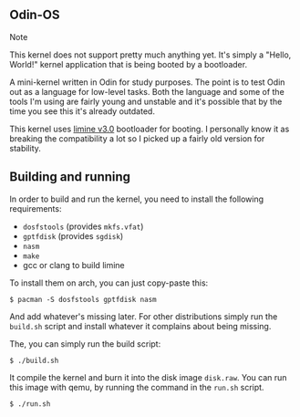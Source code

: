 
## Odin-OS

> [!NOTE]
> This kernel does not support pretty much anything yet. It's simply a "Hello, World!" kernel
> application that is being booted by a bootloader.

A mini-kernel written in Odin for study purposes. The point is to test Odin out as a language for low-level tasks.
Both the language and some of the tools I'm using are fairly young and unstable and it's possible that by the time
you see this it's already outdated.

This kernel uses [limine v3.0](https://github.com/limine-bootloader/limine/tree/v3.0-branch) bootloader for booting.
I personally know it as breaking the compatibility a lot so I picked up a fairly old version for stability.

## Building and running

In order to build and run the kernel, you need to install the following requirements:

- `dosfstools` (provides `mkfs.vfat`)
- `gptfdisk` (provides `sgdisk`)
- `nasm`
- `make`
- gcc or clang to build limine

To install them on arch, you can just copy-paste this:

```
$ pacman -S dosfstools gptfdisk nasm
```

And add whatever's missing later. For other distributions simply run the `build.sh` script and install
whatever it complains about being missing.

The, you can simply run the build script:

```
$ ./build.sh
```

It compile the kernel and burn it into the disk image `disk.raw`. You can run this image with qemu,
by running the command in the `run.sh` script.

```
$ ./run.sh
```

